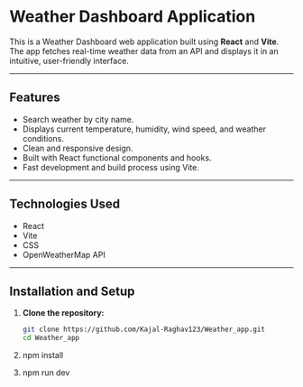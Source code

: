 # Weather Dashboard Application

This is a Weather Dashboard web application built using **React** and **Vite**. The app fetches real-time weather data from an API and displays it in an intuitive, user-friendly interface.

---

## Features

- Search weather by city name.
- Displays current temperature, humidity, wind speed, and weather conditions.
- Clean and responsive design.
- Built with React functional components and hooks.
- Fast development and build process using Vite.

---

## Technologies Used

- React
- Vite
- CSS 
- OpenWeatherMap API 

---

## Installation and Setup

1. **Clone the repository:**

   ```bash
   git clone https://github.com/Kajal-Raghav123/Weather_app.git
   cd Weather_app
1. npm install
2. npm run dev
